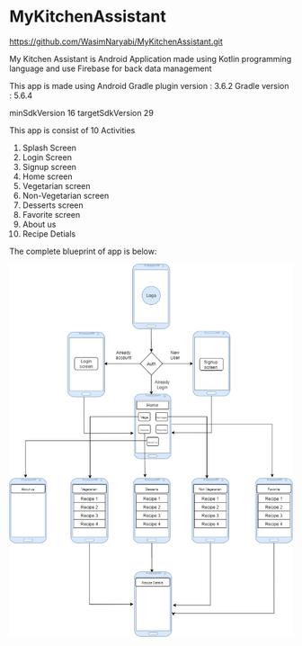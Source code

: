 # MyKitchenAssistant
https://github.com/WasimNaryabi/MyKitchenAssistant.git

My Kitchen Assistant is Android Application made using Kotlin programming language and use Firebase for back data management

This app is made using
Android Gradle plugin version : 3.6.2
Gradle version : 5.6.4

minSdkVersion 16
targetSdkVersion 29

This app is consist of 10 Activities

1) Splash Screen
2) Login Screen
3) Signup screen
4) Home screen
5) Vegetarian screen
6) Non-Vegetarian screen
7) Desserts screen
8) Favorite screen
9) About us
10) Recipe Detials

The complete blueprint of app is below: 

![](MyKitchenAssistant.jpg)
